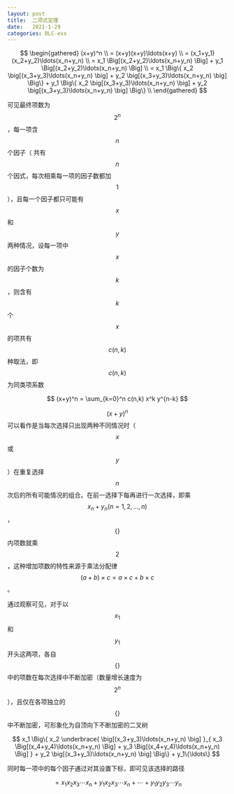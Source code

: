 ```yaml
---
layout: post
title:  二项式定理
date:   2021-1-29
categories: DLC-exs
---
```


$$
\begin{gathered}
   (x+y)^n \\
   = (x+y)(x+y)\ldots(x+y) \\
   = (x_1+y_1)(x_2+y_2)\ldots(x_n+y_n) \\
   = x_1 \Big[(x_2+y_2)\ldots(x_n+y_n) \Big] + y_1 \Big[(x_2+y_2)\ldots(x_n+y_n) \Big] \\
   = x_1 \Big\{ x_2 \big[(x_3+y_3)\ldots(x_n+y_n) \big] + y_2 \big[(x_3+y_3)\ldots(x_n+y_n) \big] \Big\} + y_1 \Big\{ x_2 \big[(x_3+y_3)\ldots(x_n+y_n) \big] + y_2 \big[(x_3+y_3)\ldots(x_n+y_n) \big] \Big\} \\
\end{gathered}
$$

可见最终项数为 $$2^n$$，每一项含 $$n$$ 个因子（ 共有 $$n$$ 个因式，每次相乘每一项的因子数都加 $$1$$ ），且每一个因子都只可能有 $$x$$ 和 $$y$$ 两种情况，设每一项中 $$x$$ 的因子个数为 $$k$$，则含有 $$k$$ 个 $$x$$ 的项共有 $$c(n,k)$$ 种取法，即 $$c(n,k)$$ 为同类项系数

$$ (x+y)^n = \sum_{k=0}^n c(n,k) x^k y^{n-k} $$

$$ (x+y)^n $$ 可以看作是当每次选择只出现两种不同情况时（ $$ x $$ 或 $$ y $$ ）在重复选择 $$n$$ 次后的所有可能情况的组合。在前一选择下每再进行一次选择，即乘 $$ x_n+y_n (n=1,2,\ldots,n) $$，$$\{ \}$$ 内项数就乘 $$ 2 $$，这种增加项数的特性来源于乘法分配律 $$ (a+b)×c=a×c+b×c $$。

通过观察可见，对于以 $$x_1$$ 和 $$y_1$$ 开头这两项，各自 $$\{ \}$$ 中的项数在每次选择中不断加密（数量增长速度为 $$2^n$$），且仅在各项独立的 $$\{ \}$$ 中不断加密，可形象化为自顶向下不断加密的二叉树

$$ x_1 \Big\{ x_2 \underbrace{ \big[(x_3+y_3)\ldots(x_n+y_n) \big] }_{ x_3 \Big[(x_4+y_4)\ldots(x_n+y_n) \Big] + y_3 \Big[(x_4+y_4)\ldots(x_n+y_n) \Big] } + y_2 \big[(x_3+y_3)\ldots(x_n+y_n) \big] \Big\} + y_1\{\ldots\} $$

同时每一项中的每个因子通过对其设置下标，即可见该选择的路径

$$ = x_1x_2x_3 \cdots x_n + y_1x_2x_3 \cdots x_n + \cdots + y_1y_2y_3 \cdots y_n $$